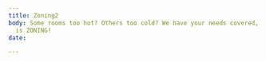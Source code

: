 ```yaml
---
title: Zoning2
body: Some rooms too hot? Others too cold? We have your needs covered, the solution
  is ZONING!
date: 

---
```

